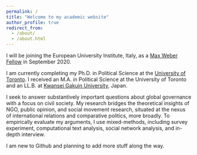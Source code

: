```yaml
---
permalink: /
title: "Welcome to my academic website"
author_profile: true
redirect_from: 
  - /about/
  - /about.html
---
```


I will be joining the European University Institute, Italy, as a [Max Weber Fellow](https://www.eui.eu/ServicesAndAdmin/AcademicService/Fellowships/MaxWeberFellowships) in September 2020.

I am currently completing my Ph.D. in Political Science at the [University of Toronto](https://politics.utoronto.ca/). I received an M.A. in Political Science at the University of Toronto and an LL.B. at [Kwansei Gakuin University](https://global.kwansei.ac.jp/academics/undergraduate/school_law_politics), Japan.

I seek to answer substantively important questions about global governance with a focus on civil society. My research bridges the theoretical insights of NGO, public opinion, and social movement research, situated at the nexus of international relations and comparative politics, more broadly. To empirically evaluate my arguments, I use mixed-methods, including survey experiment, computational text analysis, social network analysis, and in-depth interview.

I am new to Github and planning to add more stuff along the way.
